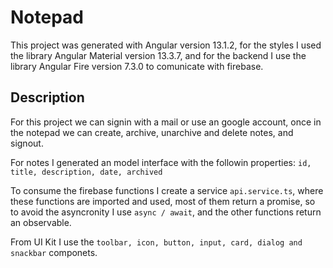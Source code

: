 # Notepad

This project was generated with Angular version 13.1.2, for the styles I used the library Angular Material version 13.3.7, and for the backend I use the library Angular Fire version 7.3.0 to comunicate with firebase.


## Description

For this project we can signin with a mail or use an google account, once in the notepad we can create, archive, unarchive and delete notes, and signout. 

For notes I generated an model interface with the followin properties:
`id, title, description, date, archived`

To consume the firebase functions I create a service `api.service.ts`, where these functions are imported and used, most of them return a promise, so to avoid the asyncronity I use `async / await`, and the other functions return an observable.

From UI Kit I use the `toolbar, icon, button, input, card, dialog and snackbar` componets.
